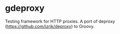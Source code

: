 gdeproxy
========

Testing framework for HTTP proxies. A port of deproxy (https://github.com/izrik/deproxy) to Groovy.
